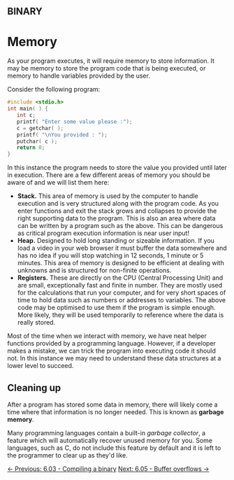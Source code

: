 ## BINARY

# Memory

As your
program executes, it will require memory to store information. It may be
 memory to store the program code that is being executed, or memory to
handle variables provided by the user.

Consider the following program:

```c
#include <stdio.h>
int main( ) {
   int c;
   printf( "Enter some value please :");
   c = getchar( );
   printf( "\nYou provided : ");
   putchar( c );
   return 0;
}
```

In this instance the program needs to store the value you provided
until later in execution. There are a few different areas of memory you
should be aware of and we will list them here:

* **Stack.** This area of memory is used by the computer
to handle execution and is very structured along with the program code.
As you enter functions and exit the stack grows and collapses to provide
 the right supporting data to the program. This is also an area where
data can be written by a program such as the above. This can be
dangerous as critical program execution information is near user input!
* **Heap.** Designed to hold long standing or sizeable
information. If you load a video in your web browser it must buffer the
data somewhere and has no idea if you will stop watching in 12 seconds, 1
 minute or 5 minutes. This area of memory is designed to be efficient at
 dealing with unknowns and is structured for non-finite operations.
* **Registers.** These are directly on the CPU (Central
Processing Unit) and are small, exceptionally fast and finite in number.
 They are mostly used for the calculations that run your computer, and
for very short spaces of time to hold data such as numbers or addresses
to variables. The above code may be optimised to use them if the program
 is simple enough. More likely, they will be used temporarily to
reference where the data is really stored.

Most of the time when we interact with memory, we have neat helper
functions provided by a programming language. However, if a developer
makes a mistake, we can trick the program into executing code it should
not. In this instance we may need to understand these data structures at
 a lower level to succeed.

## Cleaning up

After a program has stored some data in memory, there will likely
come a time where that information is no longer needed. This is known as
 **garbage memory**.

Many programming languages contain a built-in *garbage collector*,
 a feature which will automatically recover unused memory for you. Some
languages, such as C, do not include this feature by default and it is
left to the programmer to clear up as they'd like.

[← Previous: 6.03 - Compiling a binary](https://play.cyberstart.com/field-manual/8fe69958-d7eb-11eb-989f-0242ac140009)
[Next: 6.05 - Buffer overflows →](https://play.cyberstart.com/field-manual/8fe8a90a-d7eb-11eb-9ace-0242ac140009)
